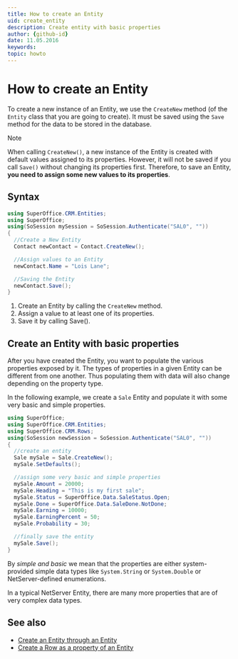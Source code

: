 ```yaml
---
title: How to create an Entity
uid: create_entity
description: Create entity with basic properties
author: {github-id}
date: 11.05.2016
keywords:
topic: howto
---
```


# How to create an Entity

To create a new instance of an Entity, we use the `CreateNew` method (of the `Entity` class that you are going to create). It must be saved using the `Save` method for the data to be stored in the database.

> [!NOTE]
> When calling `CreateNew()`, a new instance of the Entity is created with default values assigned to its properties. However, it will not be saved if you call `Save()` without changing its properties first. Therefore, to save an Entity, **you need to assign some new values to its properties**.

## Syntax

```csharp
using SuperOffice.CRM.Entities;
using SuperOffice;
using(SoSession mySession = SoSession.Authenticate("SAL0", ""))
{
  //Create a New Entity
  Contact newContact = Contact.CreateNew();

  //Assign values to an Entity
  newContact.Name = "Lois Lane";

  //Saving the Entity
  newContact.Save();
}
```

1. Create an Entity by calling the `CreateNew` method.
2. Assign a value to at least one of its properties.
3. Save it by calling Save().

## Create an Entity with basic properties

After you have created the Entity, you want to populate the various properties exposed by it. The types of properties in a given Entity can be different from one another. Thus populating them with data will also change depending on the property type.

In the following example, we create a `Sale` Entity and populate it with some very basic and simple properties.

```csharp
using SuperOffice;
using SuperOffice.CRM.Entities;
using SuperOffice.CRM.Rows;
using(SoSession newSession = SoSession.Authenticate("SAL0", ""))
{
  //create an entity
  Sale mySale = Sale.CreateNew();
  mySale.SetDefaults();

  //assign some very basic and simple properties
  mySale.Amount = 20000;
  mySale.Heading = "This is my first sale";
  mySale.Status = SuperOffice.Data.SaleStatus.Open;
  mySale.Done = SuperOffice.Data.SaleDone.NotDone;
  mySale.Earning = 10000;
  mySale.EarningPercent = 50;
  mySale.Probability = 30;

  //finally save the entity
  mySale.Save();
}
```

By *simple and basic* we mean that the properties are either system-provided simple data types like `System.String` or `System.Double` or NetServer-defined enumerations.

In a typical NetServer Entity, there are many more properties that are of very complex data types.

## See also

* [Create an Entity through an Entity][1]
* [Create a Row as a property of an Entity][2]

<!-- Referenced links -->
[1]: create-entity-in-entity.md
[2]: ../rows/create-row-in-entity.md
